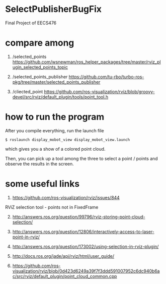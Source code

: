 # SelectPublisherBugFix
Final Project of EECS476

# compare among
  
  1. /selected_points
  https://github.com/wsnewman/ros_helper_packages/tree/master/rviz_plugin_selected_points_topic

  2. /selected_points_publisher
  https://github.com/tu-rbo/turbo-ros-pkg/tree/master/selected_points_publisher
 
  3. /cliected_point
  https://github.com/ros-visualization/rviz/blob/groovy-devel/src/rviz/default_plugin/tools/point_tool.h

# how to run the program

After you compile everything, run the launch file

	$ roslaunch display_mobot_view display_mobot_view.launch

which gives you a show of a colored point cloud.

Then, you can pick up a tool among the three to select a point / points and observe the results in the screen.

# some useful links

1. https://github.com/ros-visualization/rviz/issues/844

RViZ selection tool - points not in FixedFrame

2. http://answers.ros.org/question/99796/rviz-storing-point-cloud-selection/

3. http://answers.ros.org/question/12806/interactively-access-to-laser-point-in-rviz/

4. http://answers.ros.org/question/173002/using-selection-in-rviz-plugin/

5. http://docs.ros.org/jade/api/rviz/html/user_guide/

6. https://github.com/ros-visualization/rviz/blob/0d423d6249a39f7f3ddd591007952c6dc940b6ac/src/rviz/default_plugin/point_cloud_common.cpp
